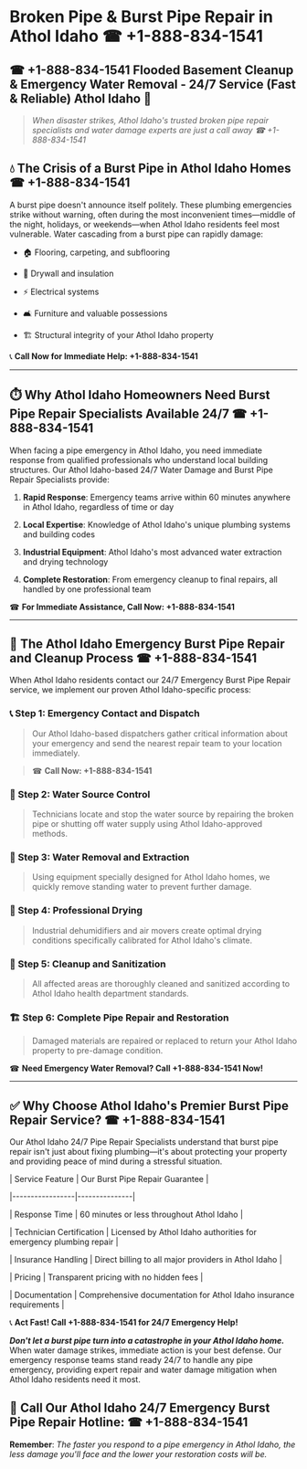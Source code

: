 # Broken Pipe & Burst Pipe Repair in Athol Idaho ☎ +1-888-834-1541  
## ☎ +1-888-834-1541 Flooded Basement Cleanup & Emergency Water Removal - 24/7 Service (Fast & Reliable) Athol Idaho 🚨  

> *When disaster strikes, Athol Idaho's trusted broken pipe repair specialists and water damage experts are just a call away ☎ +1-888-834-1541*  

## 💧 The Crisis of a Burst Pipe in Athol Idaho Homes ☎ +1-888-834-1541  

A burst pipe doesn't announce itself politely. These plumbing emergencies strike without warning, often during the most inconvenient times—middle of the night, holidays, or weekends—when Athol Idaho residents feel most vulnerable. Water cascading from a burst pipe can rapidly damage:  

* 🏠 Flooring, carpeting, and subflooring  
* 🧱 Drywall and insulation  
* ⚡ Electrical systems  
* 🛋️ Furniture and valuable possessions  
* 🏗️ Structural integrity of your Athol Idaho property  

📞 **Call Now for Immediate Help: +1-888-834-1541**  

---  

## ⏱️ Why Athol Idaho Homeowners Need Burst Pipe Repair Specialists Available 24/7 ☎ +1-888-834-1541  

When facing a pipe emergency in Athol Idaho, you need immediate response from qualified professionals who understand local building structures. Our Athol Idaho-based 24/7 Water Damage and Burst Pipe Repair Specialists provide:  

1. **Rapid Response**: Emergency teams arrive within 60 minutes anywhere in Athol Idaho, regardless of time or day  
2. **Local Expertise**: Knowledge of Athol Idaho's unique plumbing systems and building codes  
3. **Industrial Equipment**: Athol Idaho's most advanced water extraction and drying technology  
4. **Complete Restoration**: From emergency cleanup to final repairs, all handled by one professional team  

☎ **For Immediate Assistance, Call Now: +1-888-834-1541**  

---  

## 🔧 The Athol Idaho Emergency Burst Pipe Repair and Cleanup Process ☎ +1-888-834-1541  

When Athol Idaho residents contact our 24/7 Emergency Burst Pipe Repair service, we implement our proven Athol Idaho-specific process:  

### 📞 Step 1: Emergency Contact and Dispatch  
> Our Athol Idaho-based dispatchers gather critical information about your emergency and send the nearest repair team to your location immediately.  
> ☎ **Call Now: +1-888-834-1541**  

### 🚿 Step 2: Water Source Control  
> Technicians locate and stop the water source by repairing the broken pipe or shutting off water supply using Athol Idaho-approved methods.  

### 🌊 Step 3: Water Removal and Extraction  
> Using equipment specially designed for Athol Idaho homes, we quickly remove standing water to prevent further damage.  

### 💨 Step 4: Professional Drying  
> Industrial dehumidifiers and air movers create optimal drying conditions specifically calibrated for Athol Idaho's climate.  

### 🧼 Step 5: Cleanup and Sanitization  
> All affected areas are thoroughly cleaned and sanitized according to Athol Idaho health department standards.  

### 🏗️ Step 6: Complete Pipe Repair and Restoration  
> Damaged materials are repaired or replaced to return your Athol Idaho property to pre-damage condition.  

☎ **Need Emergency Water Removal? Call +1-888-834-1541 Now!**  

---  

## ✅ Why Choose Athol Idaho's Premier Burst Pipe Repair Service? ☎ +1-888-834-1541  

Our Athol Idaho 24/7 Pipe Repair Specialists understand that burst pipe repair isn't just about fixing plumbing—it's about protecting your property and providing peace of mind during a stressful situation.  

| Service Feature | Our Burst Pipe Repair Guarantee |  
|-----------------|---------------|  
| Response Time | 60 minutes or less throughout Athol Idaho |  
| Technician Certification | Licensed by Athol Idaho authorities for emergency plumbing repair |  
| Insurance Handling | Direct billing to all major providers in Athol Idaho |  
| Pricing | Transparent pricing with no hidden fees |  
| Documentation | Comprehensive documentation for Athol Idaho insurance requirements |  

📞 **Act Fast! Call +1-888-834-1541 for 24/7 Emergency Help!**  

***Don't let a burst pipe turn into a catastrophe in your Athol Idaho home.*** When water damage strikes, immediate action is your best defense. Our emergency response teams stand ready 24/7 to handle any pipe emergency, providing expert repair and water damage mitigation when Athol Idaho residents need it most.  

## 📱 Call Our Athol Idaho 24/7 Emergency Burst Pipe Repair Hotline: ☎ +1-888-834-1541  

**Remember**: *The faster you respond to a pipe emergency in Athol Idaho, the less damage you'll face and the lower your restoration costs will be.*